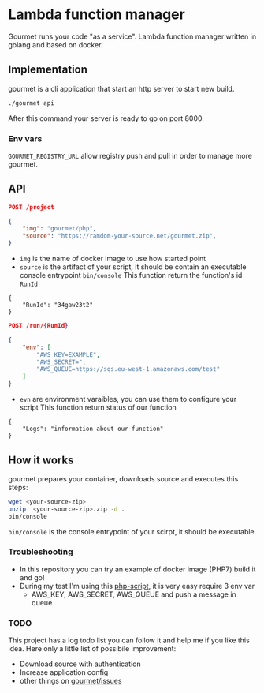 # Lambda function manager
Gourmet runs your code "as a service". Lambda function manager written in
golang and based on docker.

## Implementation
gourmet is a cli application that start an http server to start new build.

```bash
./gourmet api
```
After this command your server is ready to go on port 8000.

### Env vars
`GOURMET_REGISTRY_URL` allow registry push and pull in order to
manage more gourmet.

## API

```json
POST /project

{
    "img": "gourmet/php",
    "source": "https://ramdom-your-source.net/gourmet.zip",
}
```
* `img` is the name of docker image to use how started point
* `source` is the artifact of your script, it should be contain an executable console entrypoint `bin/console`
This function return the function's id `RunId`
```
{
    "RunId": "34gaw23t2"
}
```


```json
POST /run/{RunId}

{
    "env": [
        "AWS_KEY=EXAMPLE",
        "AWS_SECRET=",
        "AWS_QUEUE=https://sqs.eu-west-1.amazonaws.com/test"
    ]
}
```
* `evn` are environment varaibles, you can use them to configure your script
This function return status of our function
```
{
    "Logs": "information about our function"
}
```

## How it works
gourmet prepares your container, downloads source and executes this steps:
```bash
wget <your-source-zip>
unzip  <your-source-zip>.zip -d .
bin/console
```

`bin/console` is the console entrypoint of your scirpt, it should be executable.

### Troubleshooting
* In this repository you can try an example of docker image (PHP7) build it and go!
* During my test I'm using this [php-script](https://github.com/gianarb/gourmet-php-example), it is very easy require 3 env var
    * AWS_KEY, AWS_SECRET, AWS_QUEUE and push a message in queue

### TODO
This project has a log todo list you can follow it and help me if you like this idea.
Here only a little list of possibile improvement:

* Download source with authentication
* Increase application config
* other things on [gourmet/issues](https://github.com/gianarb/gourmet/issues)

